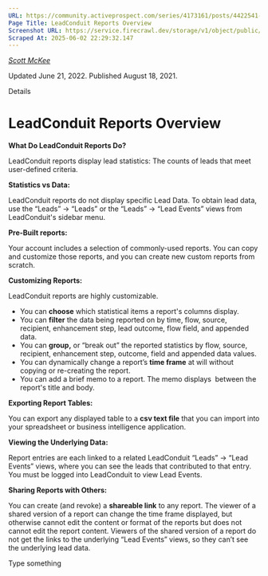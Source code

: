 ```yaml
---
URL: https://community.activeprospect.com/series/4173161/posts/4422541-leadconduit-reports-overview
Page Title: LeadConduit Reports Overview
Screenshot URL: https://service.firecrawl.dev/storage/v1/object/public/media/screenshot-ce405f9a-435d-489d-b0df-70839db30345.png
Scraped At: 2025-06-02 22:29:32.147
---
```



[_Scott McKee_](https://community.activeprospect.com/memberships/7557680-scott-mckee)

Updated June 21, 2022. Published August 18, 2021.

Details

# LeadConduit Reports Overview

**What Do LeadConduit Reports Do?**

LeadConduit reports display lead statistics: The counts of leads that meet user-defined criteria.

**Statistics vs Data:**

LeadConduit reports do not display specific Lead Data. To obtain lead data, use the “Leads” → “Leads” or the “Leads” → “Lead Events” views from LeadConduit's sidebar menu.

**Pre-Built reports:**

Your account includes a selection of commonly-used reports. You can copy and customize those reports, and you can create new custom reports from scratch.

**Customizing Reports:**

LeadConduit reports are highly customizable.

- You can **choose** which statistical items a report's columns display.
- You can **filter** the data being reported on by time, flow, source, recipient, enhancement step, lead outcome, flow field, and appended data.
- You can **group,** or “break out” the reported statistics by flow, source, recipient, enhancement step, outcome, field and appended data values.
- You can dynamically change a report’s **time frame** at will without copying or re-creating the report.
- You can add a brief memo to a report. The memo displays  between the report's title and body.

**Exporting Report Tables:**

You can export any displayed table to a **csv text file** that you can import into your spreadsheet or business intelligence application.

**Viewing the Underlying Data:**

Report entries are each linked to a related LeadConduit “Leads” → “Lead Events” views, where you can see the leads that contributed to that entry. You must be logged into LeadConduit to view Lead Events.

**Sharing Reports with Others:**

You can create (and revoke) a **shareable link** to any report. The viewer of a shared version of a report can change the time frame displayed, but otherwise cannot edit the content or format of the reports but does not cannot edit the report content. Viewers of the shared version of a report do not get the links to the underlying “Lead Events” views, so they can’t see the underlying lead data.

Type something
